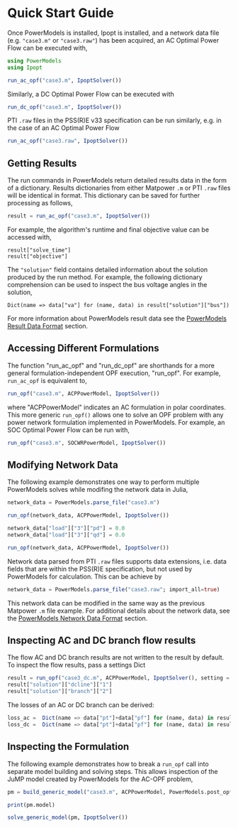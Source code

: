 # Quick Start Guide

Once PowerModels is installed, Ipopt is installed, and a network data file (e.g. `"case3.m"` or `"case3.raw"`) has been acquired, an AC Optimal Power Flow can be executed with,

```julia
using PowerModels
using Ipopt

run_ac_opf("case3.m", IpoptSolver())
```

Similarly, a DC Optimal Power Flow can be executed with

```julia
run_dc_opf("case3.m", IpoptSolver())
```

PTI `.raw` files in the PSS(R)E v33 specification can be run similarly, e.g. in the case of an AC Optimal Power Flow

```julia
run_ac_opf("case3.raw", IpoptSolver())
```

## Getting Results

The run commands in PowerModels return detailed results data in the form of a dictionary. Results dictionaries from either Matpower `.m` or PTI `.raw` files will be identical in format. This dictionary can be saved for further processing as follows,

```julia
result = run_ac_opf("case3.m", IpoptSolver())
```

For example, the algorithm's runtime and final objective value can be accessed with,

```
result["solve_time"]
result["objective"]
```

The `"solution"` field contains detailed information about the solution produced by the run method.
For example, the following dictionary comprehension can be used to inspect the bus voltage angles in the solution,

```
Dict(name => data["va"] for (name, data) in result["solution"]["bus"])
```

For more information about PowerModels result data see the [PowerModels Result Data Format](@ref) section.


## Accessing Different Formulations

The function "run_ac_opf" and "run_dc_opf" are shorthands for a more general formulation-independent OPF execution, "run_opf".
For example, `run_ac_opf` is equivalent to,

```julia
run_opf("case3.m", ACPPowerModel, IpoptSolver())
```

where "ACPPowerModel" indicates an AC formulation in polar coordinates.  This more generic `run_opf()` allows one to solve an OPF problem with any power network formulation implemented in PowerModels.  For example, an SOC Optimal Power Flow can be run with,

```julia
run_opf("case3.m", SOCWRPowerModel, IpoptSolver())
```

## Modifying Network Data
The following example demonstrates one way to perform multiple PowerModels solves while modifing the network data in Julia,

```julia
network_data = PowerModels.parse_file("case3.m")

run_opf(network_data, ACPPowerModel, IpoptSolver())

network_data["load"]["3"]["pd"] = 0.0
network_data["load"]["3"]["qd"] = 0.0

run_opf(network_data, ACPPowerModel, IpoptSolver())
```

Network data parsed from PTI `.raw` files supports data extensions, i.e. data fields that are within the PSS(R)E specification, but not used by PowerModels for calculation. This can be achieve by

```julia
network_data = PowerModels.parse_file("case3.raw"; import_all=true)
```

This network data can be modified in the same way as the previous Matpower `.m` file example. For additional details about the network data, see the [PowerModels Network Data Format](@ref) section.

## Inspecting AC and DC branch flow results
The flow AC and DC branch results are not written to the result by default. To inspect the flow results, pass a settings Dict
```julia
result = run_opf("case3_dc.m", ACPPowerModel, IpoptSolver(), setting = Dict("output" => Dict("branch_flows" => true)))
result["solution"]["dcline"]["1"]
result["solution"]["branch"]["2"]
```

The losses of an AC or DC branch can be derived:
```julia
loss_ac =  Dict(name => data["pt"]+data["pf"] for (name, data) in result["solution"]["branch"])
loss_dc =  Dict(name => data["pt"]+data["pf"] for (name, data) in result["solution"]["dcline"])
```


## Inspecting the Formulation
The following example demonstrates how to break a `run_opf` call into separate model building and solving steps.  This allows inspection of the JuMP model created by PowerModels for the AC-OPF problem,

```julia
pm = build_generic_model("case3.m", ACPPowerModel, PowerModels.post_opf)

print(pm.model)

solve_generic_model(pm, IpoptSolver())
```
